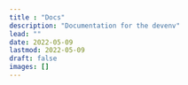 ```yaml
---
title : "Docs"
description: "Documentation for the devenv"
lead: ""
date: 2022-05-09
lastmod: 2022-05-09
draft: false
images: []
---
```

